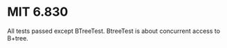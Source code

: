 MIT 6.830
===========
All tests passed except BTreeTest. BtreeTest is about concurrent access to B+tree.

